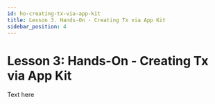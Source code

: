 ```yaml
---
id: ho-creating-tx-via-app-kit
title: Lesson 3. Hands-On - Creating Tx via App Kit
sidebar_position: 4
---
```


# Lesson 3: Hands-On -  Creating Tx via App Kit

Text here